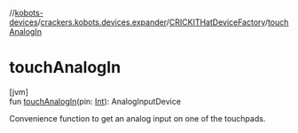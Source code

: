 //[kobots-devices](../../../index.md)/[crackers.kobots.devices.expander](../index.md)/[CRICKITHatDeviceFactory](index.md)/[touchAnalogIn](touch-analog-in.md)

# touchAnalogIn

[jvm]\
fun [touchAnalogIn](touch-analog-in.md)(pin: [Int](https://kotlinlang.org/api/latest/jvm/stdlib/kotlin/-int/index.html)): AnalogInputDevice

Convenience function to get an analog input on one of the touchpads.
